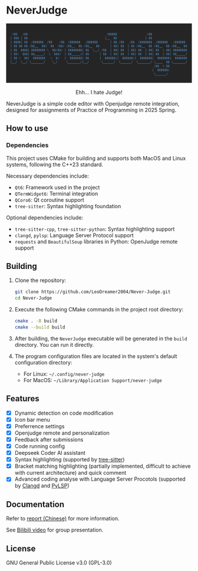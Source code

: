 # NeverJudge

![NeverJudge Logo](./doc/img/logo.png)
<p align="center">Ehh... I hate Judge! </p>

NeverJudge is a simple code editor with Openjudge remote integration, designed for assignments of Practice of Programming in 2025 Spring.

## How to use

### Dependencies

This project uses CMake for building and supports both MacOS and Linux systems, following the C++23 standard.

Necessary dependencies include:

- `Qt6`: Framework used in the project
- `QTermWidget6`: Terminal integration
- `QCoro6`: Qt coroutine support
- `tree-sitter`: Syntax highlighting foundation

Optional dependencies include:

- `tree-sitter-cpp`, `tree-sitter-python`: Syntax highlighting support
- `clangd`, `pylsp`: Language Server Protocol support
- `requests` and `BeautifulSoup` libraries in Python: OpenJudge remote support

## Building

1. Clone the repository:

    ```bash
    git clone https://github.com/LeoDreamer2004/Never-Judge.git
    cd Never-Judge
    ```

2. Execute the following CMake commands in the project root directory:

    ```bash
    cmake . -B build
    cmake --build build
    ```

3. After building, the `NeverJudge` executable will be generated in the `build` directory. You can run it directly.
4. The program configuration files are located in the system's default configuration directory:
   - For Linux: `~/.config/never-judge`
   - For MacOS: `~/Library/Application Support/never-judge`

## Features

- [x] Dynamic detection on code modification
- [x] Icon bar menu
- [x] Preferrence settings
- [x] Openjudge remote and personalization
- [x] Feedback after submissions
- [x] Code running config
- [x] Deepseek Coder AI assistant
- [x] Syntax highlighting (supported by [tree-sitter](https://tree-sitter.github.io/tree-sitter/))
- [x] Bracket matching highlighting (partially implemented, difficult to achieve with current architecture) and quick comment
- [x] Advanced coding analyse with Language Server Procotols (supported by [Clangd](https://clangd.llvm.org/) and [PyLSP](https://github.com/python-lsp/python-lsp-server))

## Documentation

Refer to [report (Chinese)](./doc/report.md) for more information.

See [Bilibili video](https://www.bilibili.com/video/BV1Wy7FzNEF3/) for group presentation.

## License

GNU General Public License v3.0 (GPL-3.0)
